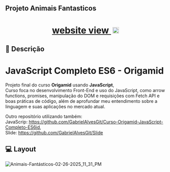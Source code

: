 ## Projeto Animais Fantasticos

<h1 align="center">
  <a href="https://gabrielalvesgit.github.io/animais-fantasticos/">website view <img src="https://github.com/user-attachments/assets/96e60795-2bd3-4524-b2ee-5a5112860221" alt="Imagem/Icone seta a direita blue" style="width: 20px; height: 20px; margin-left: 5px;"></a>
</h1>

## 📖 Descrição
# JavaScript Completo ES6 - Origamid

Projeto final do curso **Origamid** usando **JavaScript**,<br>
Curso foca no desenvolvimento Front-End e uso do JavaScript, como arrow functions, promises, manipulação do DOM e requisições com Fetch API e boas práticas de código,
além de aprofundar meu entendimento sobre a linguagem e suas aplicações no mercado atual.

Outro repositório utilizando também:<br> 
JavaScrip: https://github.com/GabrielAlvesGit/Curso-Origamid-JavaScript-Completo-ES6id, <br> 
Slide: https://github.com/GabrielAlvesGit/Slide



## 💻 Layout

![Animais-Fantásticos-02-26-2025_11_31_PM](https://github.com/user-attachments/assets/2c5b7492-c802-41c1-b65b-7f286a1f84d0)
